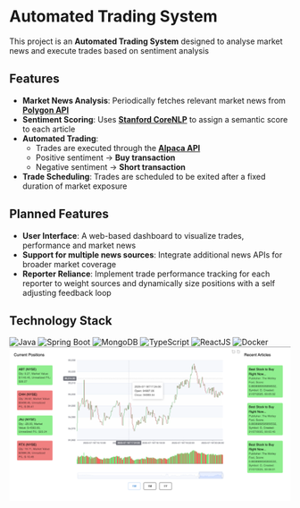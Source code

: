 # Automated Trading System

This project is an **Automated Trading System** designed to analyse market news and execute trades based on sentiment analysis

## Features
- **Market News Analysis**: Periodically fetches relevant market news from [**Polygon API**](https://polygon.io/)
- **Sentiment Scoring**: Uses [**Stanford CoreNLP**](https://stanfordnlp.github.io/CoreNLP/) to assign a semantic score to each article
- **Automated Trading**:
    - Trades are executed through the [**Alpaca API**](https://alpaca.markets/)
    - Positive sentiment → **Buy transaction**
    - Negative sentiment → **Short transaction**
- **Trade Scheduling**: Trades are scheduled to be exited after a fixed duration of market exposure

## Planned Features

- **User Interface**: A web-based dashboard to visualize trades, performance and market news
- **Support for multiple news sources**: Integrate additional news APIs for broader market coverage
- **Reporter Reliance**: Implement trade performance tracking for each reporter to weight sources and dynamically size positions with a self
  adjusting feedback loop

## Technology Stack
![Java](https://img.shields.io/badge/Java-ED8B00?style=for-the-badge&logo=openjdk&logoColor=white)
![Spring Boot](https://img.shields.io/badge/Spring%20Boot-6DB33F?style=for-the-badge&logo=springboot&logoColor=white)
![MongoDB](https://img.shields.io/badge/-MongoDB-13aa52?style=for-the-badge&logo=mongodb&logoColor=white)
![TypeScript](https://img.shields.io/badge/TypeScript-3178C6?style=for-the-badge&logo=typescript&logoColor=white)
![ReactJS](https://img.shields.io/badge/-ReactJs-61DAFB?logo=react&logoColor=white&style=for-the-badge)
![Docker](https://img.shields.io/badge/docker-257bd6?style=for-the-badge&logo=docker&logoColor=white)
![img.png](img.png)
